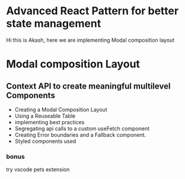 # Advanced React Pattern for better state management

Hi this is Akash, here we are implementing Modal composition layout

# Modal composition Layout

## Context API to create meaningful multilevel Components

- Creating a Modal Composition Layout
- Using a Reuseable Table
- implementing best practices
- Segregating api calls to a custom useFetch component
- Creating Error boundaries and a Fallback component.
- Styled components used

### bonus

try vscode pets extension
